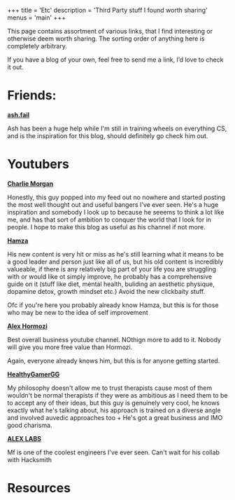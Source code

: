 +++
title = 'Etc'
description = 'Third Party stuff I found worth sharing'
menus = 'main'
+++

This page contains assortment of various links, that I find interesting or otherwise deem worth sharing. The sorting order of anything here is completely arbitrary.

If you have a blog of your own, feel free to send me a link, I’d love to check it out.


# Friends:

 **[ash.fail](https://ash.fail)**

Ash has been a huge help while I'm still in training wheels on everything CS, and is the inspiration for this blog, should definitely go check him out.



# Youtubers

**[Charlie Morgan](https://www.youtube.com/@charliemofficial)**

Honestly, this guy popped into my feed out no nowhere and started posting the most well thought out and useful bangers I've ever seen. He's a huge inspiration and somebody I look up to because he seeems to think a lot like me, and has that sort of ambition to conquer the world that I look for in people. I hope to make this blog as useful as his channel if not more.

**[Hamza](https://www.youtube.com/@Hamza97)**

His new content is very hit or miss as he's still learning what it means to be a good leader and person just like all of us, but his old content is incredibly valueable, if there is any relatively big part of your life you are struggling with or would like ot simply improve, he probably has a comprehensive guide on it (stuff like diet, mental health, buliding an aesthetic physique, dopamine detox, growth mindset etc.) Avoid the new clickbaity stuff.

Ofc if you're here you probably already know Hamza, but this is for those who may be new to the idea of self improvement

**[Alex Hormozi](https://www.youtube.com/@AlexHormozi)**

Best overall business youtube channel. NOthign more to add to it. Nobody will give you more free value than Hormozi.

Again, everyone already knows him, but this is for anyone getting started.


**[HealthyGamerGG](https://www.youtube.com/@HealthyGamerGG)**

My philosophy doesn't allow me to trust therapists cause most of them wouldn't be normal therapists if they were as ambitious as I need them to be to accept any of their ideas, but this guy is genuinely very cool, he knows exactly what he's talking about, his approach is trained on a diverse angle and involved auvedic approaches too + He's got a great business and IMO good charisma.

**[ALEX LABS](https://www.youtube.com/@ALEXLAB)**

Mf is one of the coolest engineers I've ever seen. Can't wait for his collab with Hacksmith


# Resources

